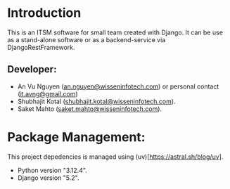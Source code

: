 # Introduction
This is an ITSM software for small team created with Django.
It can be use as a stand-alone software or as a backend-service via DjangoRestFramework.

## Developer:
+ An Vu Nguyen (an.nguyen@wisseninfotech.com) or personal contact (it.avng@gmail.com)
+ Shubhajit Kotal (shubhajit.kotal@wisseninfotech.com).
+ Saket Mahto (saket.mahto@wisseninfotech.com).

# Package Management:
This project depedencies is managed using (uv)[https://astral.sh/blog/uv].
+ Python version "3.12.4".
+ Django version "5.2".

